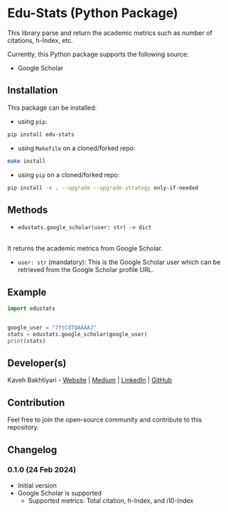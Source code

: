 # Edu-Stats (Python Package)

This library parse and return the academic metrics such as number of citations, h-Index, etc.

Currently, this Python package supports the following source:

- Google Scholar

## Installation

This package can be installed:

- using `pip`:

```bash
pip install edu-stats
```

- using `Makefile` on a cloned/forked repo:

```bash
make install
```

- using `pip` on a cloned/forked repo:

```bash
pip install -e . --upgrade --upgrade-strategy only-if-needed
```

## Methods

- `edustats.google_scholar(user: str) -> dict`
<br />
It returns the academic metrics from Google Scholar.
  
  - `user: str` (mandatory): This is the Google Scholar user which can be retrieved from the Google Scholar profile URL.


## Example

```python
import edustats


google_user = "7ftCdTQAAAAJ"
stats = edustats.google_scholar(google_user)
print(stats)
```

## Developer(s)
Kaveh Bakhtiyari - [Website](http://bakhtiyari.com) | [Medium](https://medium.com/@bakhtiyari)
  | [LinkedIn](https://www.linkedin.com/in/bakhtiyari) | [GitHub](https://github.com/kavehbc)

## Contribution
Feel free to join the open-source community and contribute to this repository.

## Changelog

### 0.1.0 (24 Feb 2024) 
- Initial version
- Google Scholar is supported
  - Supported metrics: Total citation, h-Index, and i10-Index
